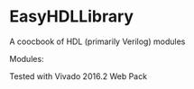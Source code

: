 # EasyHDLLibrary
A coocbook of HDL (primarily Verilog) modules

Modules:


Tested with Vivado 2016.2 Web Pack
